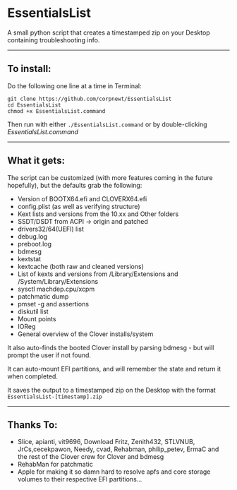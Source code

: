 # EssentialsList
A small python script that creates a timestamped zip on your Desktop containing troubleshooting info.

***

## To install:

Do the following one line at a time in Terminal:

    git clone https://github.com/corpnewt/EssentialsList
    cd EssentialsList
    chmod +x EssentialsList.command
    
Then run with either `./EssentialsList.command` or by double-clicking *EssentialsList.command*

***

## What it gets:

The script can be customized (with more features coming in the future hopefully), but the defaults grab the following:

* Version of BOOTX64.efi and CLOVERX64.efi
* config.plist (as well as verifying structure)
* Kext lists and versions from the 10.xx and Other folders
* SSDT/DSDT from ACPI -> origin and patched
* drivers32/64(UEFI) list
* debug.log
* preboot.log
* bdmesg
* kextstat
* kextcache (both raw and cleaned versions)
* List of kexts and versions from /Library/Extensions and /System/Library/Extensions
* sysctl machdep.cpu/xcpm
* patchmatic dump
* pmset -g and assertions
* diskutil list
* Mount points
* IOReg
* General overview of the Clover installs/system

It also auto-finds the booted Clover install by parsing bdmesg - but will prompt the user if not found.

It can auto-mount EFI partitions, and will remember the state and return it when completed.

It saves the output to a timestamped zip on the Desktop with the format `EssentialsList-[timestamp].zip`

***

## Thanks To:

* Slice, apianti, vit9696, Download Fritz, Zenith432, STLVNUB, JrCs,cecekpawon, Needy, cvad, Rehabman, philip_petev, ErmaC and the rest of the Clover crew for Clover and bdmesg
* RehabMan for patchmatic
* Apple for making it so damn hard to resolve apfs and core storage volumes to their respective EFI partitions...
